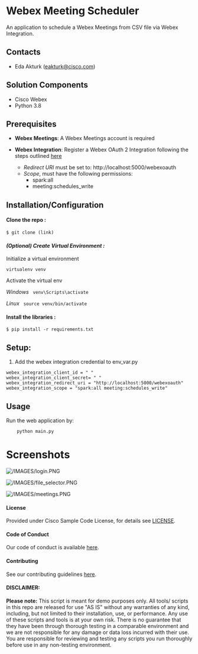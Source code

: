 # Webex Meeting Scheduler

An application to schedule a Webex Meetings from CSV file via Webex Integration. 

## Contacts
* Eda Akturk (eakturk@cisco.com)

## Solution Components
* Cisco Webex
* Python 3.8 


## Prerequisites
- **Webex Meetings**: A Webex Meetings account is required
   
- **Webex Integration**: Register a Webex OAuth 2 Integration following the steps outlined [here](https://developer.webex.com/docs/integrations)
    - *Redirect URI* must be set to: http://localhost:5000/webexoauth
    - *Scope*, must have the following permissions:
        - spark:all
        - meeting:schedules_write

## Installation/Configuration

#### Clone the repo :
```$ git clone (link)```

#### *(Optional) Create Virtual Environment :*
Initialize a virtual environment 

```virtualenv venv```

Activate the virtual env

*Windows*   ``` venv\Scripts\activate```

*Linux* ``` source venv/bin/activate```

#### Install the libraries :

```$ pip install -r requirements.txt```


## Setup: 

1. Add the webex integration credential to env_var.py
```
webex_integration_client_id = " "
webex_integration_client_secret= " "
webex_integration_redirect_uri = "http://localhost:5000/webexoauth"
webex_integration_scope = "spark:all meeting:schedules_write"
```

## Usage
Run the web application by:
```
    python main.py
```

# Screenshots
![/IMAGES/login.PNG](/IMAGES/login.PNG)

![/IMAGES/file_selector.PNG](/IMAGES/file_selector.PNG)

![/IMAGES/meetings.PNG](/IMAGES/meetings.PNG)


#### License
Provided under Cisco Sample Code License, for details see [LICENSE](./LICENSE.md).


#### Code of Conduct
Our code of conduct is available [here](./CODE_OF_CONDUCT.md).


#### Contributing
See our contributing guidelines [here](./CONTRIBUTING.md).


#### DISCLAIMER:
<b>Please note:</b> This script is meant for demo purposes only. All tools/ scripts in this repo are released for use "AS IS" without any warranties of any kind, including, but not limited to their installation, use, or performance. Any use of these scripts and tools is at your own risk. There is no guarantee that they have been through thorough testing in a comparable environment and we are not responsible for any damage or data loss incurred with their use.
You are responsible for reviewing and testing any scripts you run thoroughly before use in any non-testing environment.
